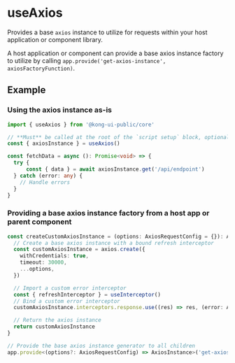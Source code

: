 # useAxios

Provides a base `axios` instance to utilize for requests within your host application or component library.

A host application or component can provide a base axios instance factory to utilize by calling `app.provide('get-axios-instance', axiosFactoryFunction)`.

## Example

### Using the axios instance as-is

```typescript
import { useAxios } from '@kong-ui-public/core'

// **Must** be called at the root of the `script setup` block, optionally passing in custom `AxiosRequestConfig` options
const { axiosInstance } = useAxios()

const fetchData = async (): Promise<void> => {
  try {
      const { data } = await axiosInstance.get('/api/endpoint')
  } catch (error: any) {
    // Handle errors
  }
}
```


### Providing a base axios instance factory from a host app or parent component

```typescript
const createCustomAxiosInstance = (options: AxiosRequestConfig = {}): AxiosInstance => {
  // Create a base axios instance with a bound refresh interceptor
  const customAxiosInstance = axios.create({
    withCredentials: true,
    timeout: 30000,
    ...options,
  })

  // Import a custom error interceptor
  const { refreshInterceptor } = useInterceptor()
  // Bind a custom error interceptor
  customAxiosInstance.interceptors.response.use((res) => res, (error: AxiosError) => refreshInterceptor(customAxiosInstance, error))

  // Return the axios instance
  return customAxiosInstance
}

// Provide the base axios instance generator to all children
app.provide<(options?: AxiosRequestConfig) => AxiosInstance>('get-axios-instance', createCustomAxiosInstance)
```
